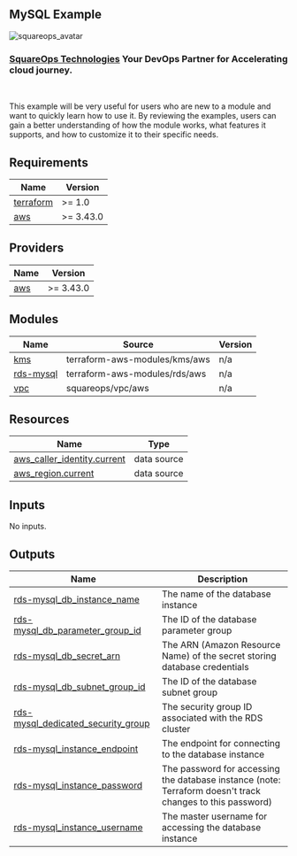 ## MySQL Example
![squareops_avatar]

[squareops_avatar]: https://squareops.com/wp-content/uploads/2022/12/squareops-logo.png

### [SquareOps Technologies](https://squareops.com/) Your DevOps Partner for Accelerating cloud journey.
<br>

This example will be very useful for users who are new to a module and want to quickly learn how to use it. By reviewing the examples, users can gain a better understanding of how the module works, what features it supports, and how to customize it to their specific needs.
<!-- BEGINNING OF PRE-COMMIT-TERRAFORM DOCS HOOK -->
## Requirements

| Name | Version |
|------|---------|
| <a name="requirement_terraform"></a> [terraform](#requirement\_terraform) | >= 1.0 |
| <a name="requirement_aws"></a> [aws](#requirement\_aws) | >= 3.43.0 |

## Providers

| Name | Version |
|------|---------|
| <a name="provider_aws"></a> [aws](#provider\_aws) | >= 3.43.0 |

## Modules

| Name | Source | Version |
|------|--------|---------|
| <a name="module_kms"></a> [kms](#module\_kms) | terraform-aws-modules/kms/aws | n/a |
| <a name="module_rds-mysql"></a> [rds-mysql](#module\_rds-mysql) | terraform-aws-modules/rds/aws | n/a |
| <a name="module_vpc"></a> [vpc](#module\_vpc) | squareops/vpc/aws | n/a |

## Resources

| Name | Type |
|------|------|
| [aws_caller_identity.current](https://registry.terraform.io/providers/hashicorp/aws/latest/docs/data-sources/caller_identity) | data source |
| [aws_region.current](https://registry.terraform.io/providers/hashicorp/aws/latest/docs/data-sources/region) | data source |

## Inputs

No inputs.

## Outputs

| Name | Description |
|------|-------------|
| <a name="output_rds-mysql_db_instance_name"></a> [rds-mysql\_db\_instance\_name](#output\_rds-mysql\_db\_instance\_name) | The name of the database instance |
| <a name="output_rds-mysql_db_parameter_group_id"></a> [rds-mysql\_db\_parameter\_group\_id](#output\_rds-mysql\_db\_parameter\_group\_id) | The ID of the database parameter group |
| <a name="output_rds-mysql_db_secret_arn"></a> [rds-mysql\_db\_secret\_arn](#output\_rds-mysql\_db\_secret\_arn) | The ARN (Amazon Resource Name) of the secret storing database credentials |
| <a name="output_rds-mysql_db_subnet_group_id"></a> [rds-mysql\_db\_subnet\_group\_id](#output\_rds-mysql\_db\_subnet\_group\_id) | The ID of the database subnet group |
| <a name="output_rds-mysql_dedicated_security_group"></a> [rds-mysql\_dedicated\_security\_group](#output\_rds-mysql\_dedicated\_security\_group) | The security group ID associated with the RDS cluster |
| <a name="output_rds-mysql_instance_endpoint"></a> [rds-mysql\_instance\_endpoint](#output\_rds-mysql\_instance\_endpoint) | The endpoint for connecting to the database instance |
| <a name="output_rds-mysql_instance_password"></a> [rds-mysql\_instance\_password](#output\_rds-mysql\_instance\_password) | The password for accessing the database instance (note: Terraform doesn't track changes to this password) |
| <a name="output_rds-mysql_instance_username"></a> [rds-mysql\_instance\_username](#output\_rds-mysql\_instance\_username) | The master username for accessing the database instance |
<!-- END OF PRE-COMMIT-TERRAFORM DOCS HOOK -->
